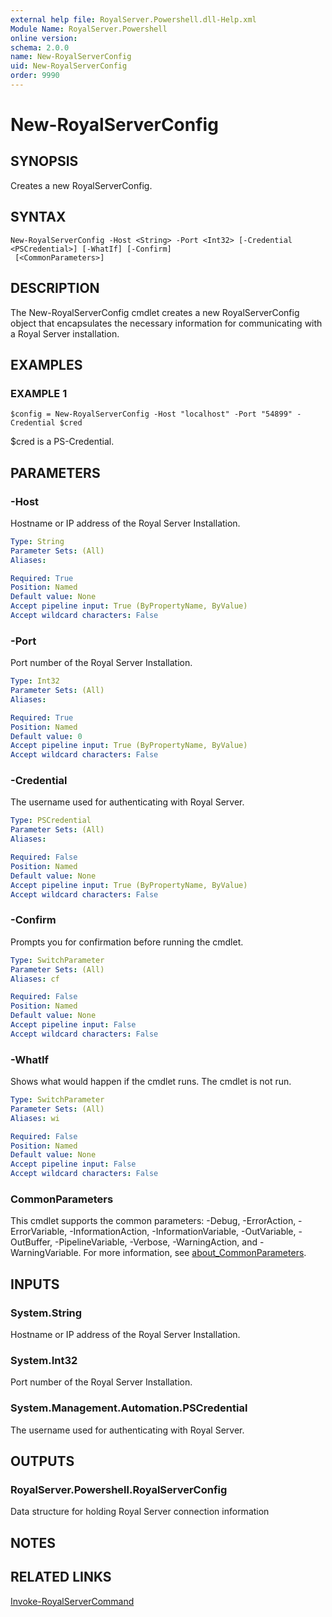 ```yaml
---
external help file: RoyalServer.Powershell.dll-Help.xml
Module Name: RoyalServer.Powershell
online version:
schema: 2.0.0
name: New-RoyalServerConfig
uid: New-RoyalServerConfig
order: 9990
---
```


# New-RoyalServerConfig

## SYNOPSIS
Creates a new RoyalServerConfig.

## SYNTAX

```
New-RoyalServerConfig -Host <String> -Port <Int32> [-Credential <PSCredential>] [-WhatIf] [-Confirm]
 [<CommonParameters>]
```

## DESCRIPTION
The New-RoyalServerConfig cmdlet creates a new RoyalServerConfig object that encapsulates the necessary information for communicating with a Royal Server installation.

## EXAMPLES

### EXAMPLE 1
```
$config = New-RoyalServerConfig -Host "localhost" -Port "54899" -Credential $cred
```

$cred is a PS-Credential.

## PARAMETERS

### -Host
Hostname or IP address of the Royal Server Installation.

```yaml
Type: String
Parameter Sets: (All)
Aliases:

Required: True
Position: Named
Default value: None
Accept pipeline input: True (ByPropertyName, ByValue)
Accept wildcard characters: False
```

### -Port
Port number of the Royal Server Installation.

```yaml
Type: Int32
Parameter Sets: (All)
Aliases:

Required: True
Position: Named
Default value: 0
Accept pipeline input: True (ByPropertyName, ByValue)
Accept wildcard characters: False
```

### -Credential
The username used for authenticating with Royal Server.

```yaml
Type: PSCredential
Parameter Sets: (All)
Aliases:

Required: False
Position: Named
Default value: None
Accept pipeline input: True (ByPropertyName, ByValue)
Accept wildcard characters: False
```

### -Confirm
Prompts you for confirmation before running the cmdlet.

```yaml
Type: SwitchParameter
Parameter Sets: (All)
Aliases: cf

Required: False
Position: Named
Default value: None
Accept pipeline input: False
Accept wildcard characters: False
```

### -WhatIf
Shows what would happen if the cmdlet runs.
The cmdlet is not run.

```yaml
Type: SwitchParameter
Parameter Sets: (All)
Aliases: wi

Required: False
Position: Named
Default value: None
Accept pipeline input: False
Accept wildcard characters: False
```

### CommonParameters
This cmdlet supports the common parameters: -Debug, -ErrorAction, -ErrorVariable, -InformationAction, -InformationVariable, -OutVariable, -OutBuffer, -PipelineVariable, -Verbose, -WarningAction, and -WarningVariable. For more information, see [about_CommonParameters](http://go.microsoft.com/fwlink/?LinkID=113216).

## INPUTS

### System.String
Hostname or IP address of the Royal Server Installation.

### System.Int32
Port number of the Royal Server Installation.

### System.Management.Automation.PSCredential
The username used for authenticating with Royal Server.

## OUTPUTS

### RoyalServer.Powershell.RoyalServerConfig
Data structure for holding Royal Server connection information

## NOTES

## RELATED LINKS

[Invoke-RoyalServerCommand](Invoke-RoyalServerCommand.md)

